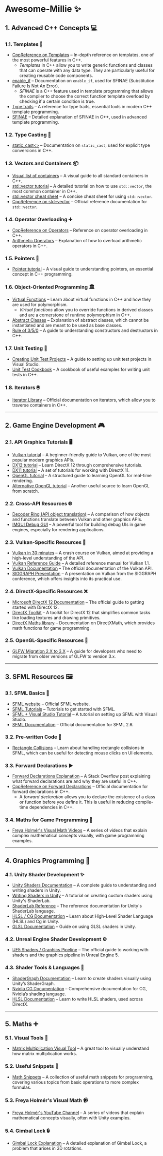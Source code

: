 # Awesome-Millie :sparkles:

## 1. Advanced C++ Concepts :computer:

### 1.1. Templates :scroll:
- [CppReference on Templates](https://en.cppreference.com/w/cpp/language/templates) – In-depth reference on templates, one of the most powerful features in C++.
  - *Templates* in C++ allow you to write generic functions and classes that can operate with any data type. They are particularly useful for creating reusable code components.
- [enable_if](https://en.cppreference.com/w/cpp/types/enable_if) – Documentation on `enable_if`, used for SFINAE (Substitution Failure Is Not An Error).
  - *SFINAE* is a C++ feature used in template programming that allows the compiler to choose the correct function template overload by checking if a certain condition is true.
- [Type traits](https://en.cppreference.com/w/cpp/header/type_traits) – A reference for type traits, essential tools in modern C++ template programming.
- [SFINAE](https://en.cppreference.com/w/cpp/language/sfinae) – Detailed explanation of SFINAE in C++, used in advanced template programming.

### 1.2. Type Casting :repeat:
- [static_cast<>](https://en.cppreference.com/w/cpp/language/static_cast) – Documentation on `static_cast`, used for explicit type conversions in C++.

### 1.3. Vectors and Containers :package:
- [Visual list of containers](https://hackingcpp.com/cpp/std/containers.html) – A visual guide to all standard containers in C++.
- [std::vector tutorial](https://hackingcpp.com/cpp/std/vector.html) – A detailed tutorial on how to use `std::vector`, the most common container in C++.
- [std::vector cheat sheet](https://hackingcpp.com/cpp/std/vector_crop.png) – A concise cheat sheet for using `std::vector`.
- [CppReference on std::vector](https://en.cppreference.com/w/cpp/container/vector) – Official reference documentation for `std::vector`.

### 1.4. Operator Overloading :heavy_plus_sign:
- [CppReference on Operators](https://en.cppreference.com/w/cpp/language/operators) – Reference on operator overloading in C++.
- [Arithmetic Operators](https://en.cppreference.com/w/cpp/language/operator_arithmetic) – Explanation of how to overload arithmetic operators in C++.

### 1.5. Pointers :pushpin:
- [Pointer tutorial](https://hackingcpp.com/cpp/lang/pointers.html) – A visual guide to understanding pointers, an essential concept in C++ programming.

### 1.6. Object-Oriented Programming :classical_building:
- [Virtual Functions](https://en.cppreference.com/w/cpp/language/virtual) – Learn about virtual functions in C++ and how they are used for polymorphism.
  - *Virtual functions* allow you to override functions in derived classes and are a cornerstone of runtime polymorphism in C++.
- [Abstract Classes](https://en.cppreference.com/w/cpp/language/abstract_class) – Explanation of abstract classes, which cannot be instantiated and are meant to be used as base classes.
- [Rule of 3/5/0](https://en.cppreference.com/w/cpp/language/rule_of_three) – A guide to understanding constructors and destructors in C++.

### 1.7. Unit Testing :test_tube:
- [Creating Unit Test Projects](https://learn.microsoft.com/en-us/visualstudio/test/writing-unit-tests-for-c-cpp?view=vs-2022) – A guide to setting up unit test projects in Visual Studio.
- [Unit Test Cookbook](https://learn.microsoft.com/en-us/visualstudio/test/microsoft-visualstudio-testtools-cppunittestframework-api-reference?view=vs-2022) – A cookbook of useful examples for writing unit tests in C++.

### 1.8. Iterators :trackball:
- [Iterator Library](https://en.cppreference.com/w/cpp/iterator) – Official documentation on iterators, which allow you to traverse containers in C++.

---

## 2. Game Engine Development :video_game:

### 2.1. API Graphics Tutorials :desktop_computer:
- [Vulkan tutorial](https://docs.vulkan.org/tutorial/latest/00_Introduction.html) – A beginner-friendly guide to Vulkan, one of the most popular modern graphics APIs.
- [DX12 tutorial](https://www.braynzarsoft.net/viewtutorial/q16390-04-directx-12-braynzar-soft-tutorials) – Learn DirectX 12 through comprehensive tutorials.
- [DX11 tutorial](https://www.braynzarsoft.net/viewtutorial/q16390-braynzar-soft-directx-11-tutorials) – A set of tutorials for working with DirectX 11.
- [OpenGL tutorial](https://www.opengl-tutorial.org/) – A structured guide to learning OpenGL for real-time rendering.
- [Alternative OpenGL tutorial](https://paroj.github.io/gltut/) – Another useful source to learn OpenGL from scratch.

### 2.2. Cross-API Resources :globe_with_meridians:
- [Decoder Ring (API object translation)](https://docs.vulkan.org/guide/latest/decoder_ring.html) – A comparison of how objects and functions translate between Vulkan and other graphics APIs.
- [IMGUI Debug GUI](https://github.com/ocornut/imgui) – A powerful tool for building debug UIs in game engines, especially for rendering applications.

### 2.3. Vulkan-Specific Resources :volcano:
- [Vulkan in 30 minutes](https://renderdoc.org/vulkan-in-30-minutes.html) – A crash course on Vulkan, aimed at providing a high-level understanding of the API.
- [Vulkan Reference Guide](https://www.khronos.org/files/vulkan11-reference-guide.pdf) – A detailed reference manual for Vulkan 1.1.
- [Vulkan Documentation](https://docs.vulkan.org/spec/latest/index.html) – The official documentation of the Vulkan API.
- [SIGGRAPH Presentation](https://web.engr.oregonstate.edu/~mjb/vulkan/Handouts/ABRIDGED.1pp.pdf) – A presentation on Vulkan from the SIGGRAPH conference, which offers insights into its practical use.

### 2.4. DirectX-Specific Resources :x:
- [Microsoft DirectX 12 Documentation](https://learn.microsoft.com/en-us/windows/win32/direct3d12/directx-12-programming-guide) – The official guide to getting started with DirectX 12.
- [DirectX Toolkit](https://github.com/microsoft/DirectXTK12) – A toolkit for DirectX 12 that simplifies common tasks like loading textures and drawing primitives.
- [DirectX Maths library](https://learn.microsoft.com/en-us/windows/win32/dxmath/directxmath-portal) – Documentation on DirectXMath, which provides math functions for game programming.

### 2.5. OpenGL-Specific Resources :telescope:
- [GLFW Migration 2.X to 3.X](https://www.glfw.org/docs/3.0/moving.html) – A guide for developers who need to migrate from older versions of GLFW to version 3.x.

---

## 3. SFML Resources :framed_picture:

### 3.1. SFML Basics :seedling:
- [SFML website](https://www.sfml-dev.org/index.php) – Official SFML website.
- [SFML Tutorials](https://www.sfml-dev.org/tutorials/2.6/) – Tutorials to get started with SFML.
- [SFML + Visual Studio Tutorial](https://www.sfml-dev.org/tutorials/2.6/start-vc.php) – A tutorial on setting up SFML with Visual Studio.
- [SFML Documentation](https://www.sfml-dev.org/documentation/2.6.0/) – Official documentation for SFML 2.6.

### 3.2. Pre-written Code :wrench:
- [Rectangle Collisions](https://www.sfml-dev.org/documentation/2.6.0/classsf_1_1Rect.php#ac77531698f39203e4bbe023097bb6a13) – Learn about handling rectangle collisions in SFML, which can be useful for detecting mouse clicks on UI elements.

### 3.3. Forward Declarations :arrow_forward:
- [Forward Declarations Explanation](https://stackoverflow.com/questions/4757565/what-are-forward-declarations-in-c/4757718#4757718) – A Stack Overflow post explaining what forward declarations are and why they are useful in C++.
- [CppReference on Forward Declarations](https://en.cppreference.com/w/cpp/language/class) – Official documentation for forward declarations in C++.
  - A *forward declaration* allows you to declare the existence of a class or function before you define it. This is useful in reducing compile-time dependencies in C++.

### 3.4. Maths for Game Programming :1234:
- [Freya Holmér's Visual Math Videos](https://www.youtube.com/user/Acegikm0/videos) – A series of videos that explain complex mathematical concepts visually, with game programming examples.

---

## 4. Graphics Programming :art:

### 4.1. Unity Shader Development :sparkles:
- [Unity Shaders Documentation](https://docs.unity3d.com/Manual/Shaders.html) – A complete guide to understanding and writing shaders in Unity.
- [Writing Shaders in Unity](https://docs.unity3d.com/Manual/shader-writing.html) – A tutorial on creating custom shaders using Unity's ShaderLab.
- [ShaderLab Reference](https://docs.unity3d.com/Manual/SL-Reference.html) – The reference documentation for Unity's ShaderLab language.
- [HLSL / CG Documentation](https://docs.unity3d.com/Manual/SL-ShaderPrograms.html) – Learn about High-Level Shader Language (HLSL) and Cg in Unity.
- [GLSL Documentation](https://docs.unity3d.com/Manual/SL-GLSLShaderPrograms.html) – Guide on using GLSL shaders in Unity.

### 4.2. Unreal Engine Shader Development :gear:
- [UE5 Shaders / Graphics Pipeline](https://docs.unrealengine.com/5.0/en-US/shader-development-in-unreal-engine/) – The official guide to working with shaders and the graphics pipeline in Unreal Engine 5.

### 4.3. Shader Tools & Languages :toolbox:
- [ShaderGraph Documentation](https://docs.unity3d.com/Packages/com.unity.shadergraph@16.0/manual/index.html) – Learn to create shaders visually using Unity’s ShaderGraph.
- [Nvidia CG Documentation](https://developer.download.nvidia.com/cg/index_stdlib.html) – Comprehensive documentation for CG, Nvidia’s shading language.
- [HLSL Documentation](https://learn.microsoft.com/en-us/windows/win32/direct3dhlsl/dx-graphics-hlsl-writing-shaders-9) – Learn to write HLSL shaders, used across DirectX.

---

## 5. Maths :heavy_plus_sign:

### 5.1. Visual Tools :triangular_ruler:
- [Matrix Multiplication Visual Tool](http://matrixmultiplication.xyz/) – A great tool to visually understand how matrix multiplication works.

### 5.2. Useful Snippets :wrench:
- [Math Snippets](https://github.com/terkelg/math) – A collection of useful math snippets for programming, covering various topics from basic operations to more complex formulas.

### 5.3. Freya Holmér's Visual Math :video_camera:
- [Freya Holmér's YouTube Channel](https://www.youtube.com/user/Acegikm0/videos) – A series of videos that explain mathematical concepts visually, often with Unity examples.

### 5.4. Gimbal Lock :lock:
- [Gimbal Lock Explanation](https://en.wikipedia.org/wiki/Gimbal_lock) – A detailed explanation of Gimbal Lock, a problem that arises in 3D rotations.
